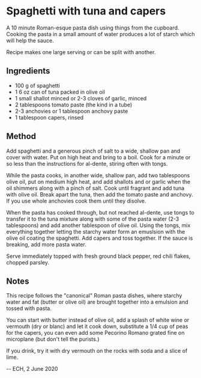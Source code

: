 # Spaghetti with tuna and capers

A 10 minute Roman-esque pasta dish using things from the cupboard. Cooking the pasta in a small amount of water produces a lot of starch which will help the sauce.

Recipe makes one large serving or can be split with another.

## Ingredients

- 100 g of spaghetti
- 1 6 oz can of tuna packed in olive oil
- 1 small shallot minced or 2-3 cloves of garlic, minced
- 2 tablespoons tomato paste (the kind in a tube)
- 2-3 anchovies or 1 tablespoon anchovy paste
- 1 tablespoon capers, rinsed

## Method

Add spaghetti and a generous pinch of salt to a wide, shallow pan and cover with water. Put on high heat and bring to a boil. Cook for a minute or so less than the instructions for al-dente, stiring often with tongs.

While the pasta cooks, in another wide, shallow pan, add two tablespoons olive oil, put on medium high heat, and add shallots and or garlic when the oil shimmers along with a pinch of salt. Cook until fragrant and add tuna with olive oil. Break apart the tuna, then add the tomato paste and anchovy. If you use whole anchovies cook them until they disolve. 

When the pasta has cooked through, but not reached al-dente, use tongs to transfer it to the tuna mixture along with some of the pasta water (2-3 tablespoons) and add another tablespoon of olive oil. Using the tongs, mix everything together letting the starchy water form an emuslsion with the olive oil coating the spaghetti. Add capers and toss together. If the sauce is breaking, add more pasta water. 

Serve immediately topped with fresh ground black pepper, red chili flakes, chopped parsley.

## Notes 

This recipe follows the "canonical" Roman pasta dishes, where starchy water and fat (butter or olive oil) are brought together into a emulsion and tossed with pasta. 

You can start with butter instead of olive oil, add a splash of white wine or vermouth (dry or blanc) and let it cook down, substitute a 1/4 cup of peas for the capers, you can even add some Pecorino Romano grated fine on microplane (but don't tell the purists.) 

If you drink, try it with dry vermouth on the rocks with soda and a slice of lime.

-- ECH, 2 June 2020
